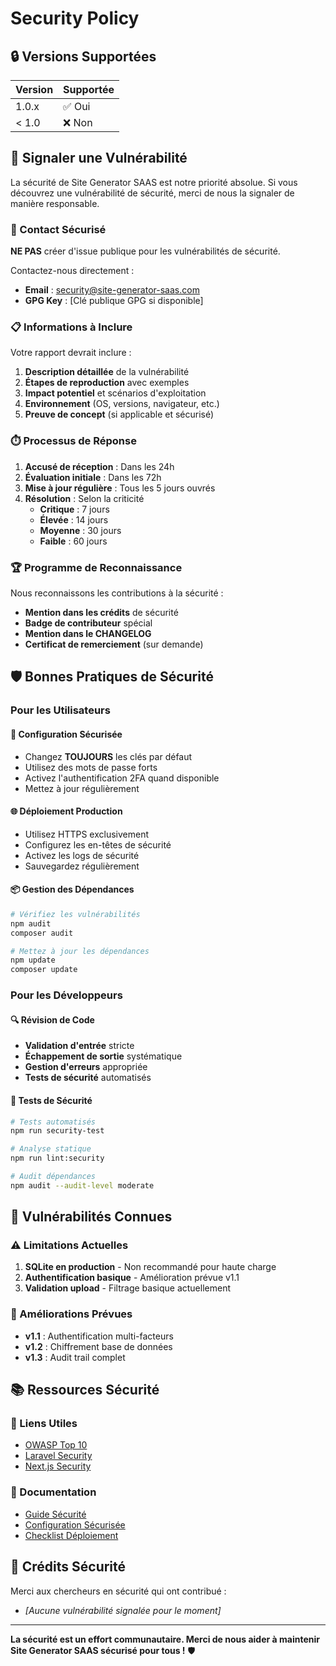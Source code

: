 # Security Policy

## 🔒 Versions Supportées

| Version | Supportée          |
| ------- | ------------------ |
| 1.0.x   | ✅ Oui            |
| < 1.0   | ❌ Non            |

## 🚨 Signaler une Vulnérabilité

La sécurité de Site Generator SAAS est notre priorité absolue. Si vous découvrez une vulnérabilité de sécurité, merci de nous la signaler de manière responsable.

### 📧 Contact Sécurisé

**NE PAS** créer d'issue publique pour les vulnérabilités de sécurité.

Contactez-nous directement :
- **Email** : security@site-generator-saas.com
- **GPG Key** : [Clé publique GPG si disponible]

### 📋 Informations à Inclure

Votre rapport devrait inclure :

1. **Description détaillée** de la vulnérabilité
2. **Étapes de reproduction** avec exemples
3. **Impact potentiel** et scénarios d'exploitation
4. **Environnement** (OS, versions, navigateur, etc.)
5. **Preuve de concept** (si applicable et sécurisé)

### ⏱️ Processus de Réponse

1. **Accusé de réception** : Dans les 24h
2. **Évaluation initiale** : Dans les 72h
3. **Mise à jour régulière** : Tous les 5 jours ouvrés
4. **Résolution** : Selon la criticité
   - **Critique** : 7 jours
   - **Élevée** : 14 jours
   - **Moyenne** : 30 jours
   - **Faible** : 60 jours

### 🏆 Programme de Reconnaissance

Nous reconnaissons les contributions à la sécurité :

- **Mention dans les crédits** de sécurité
- **Badge de contributeur** spécial
- **Mention dans le CHANGELOG**
- **Certificat de remerciement** (sur demande)

## 🛡️ Bonnes Pratiques de Sécurité

### Pour les Utilisateurs

#### 🔐 Configuration Sécurisée
- Changez **TOUJOURS** les clés par défaut
- Utilisez des mots de passe forts
- Activez l'authentification 2FA quand disponible
- Mettez à jour régulièrement

#### 🌐 Déploiement Production
- Utilisez HTTPS exclusivement
- Configurez les en-têtes de sécurité
- Activez les logs de sécurité
- Sauvegardez régulièrement

#### 📦 Gestion des Dépendances
```bash
# Vérifiez les vulnérabilités
npm audit
composer audit

# Mettez à jour les dépendances
npm update
composer update
```

### Pour les Développeurs

#### 🔍 Révision de Code
- **Validation d'entrée** stricte
- **Échappement de sortie** systématique
- **Gestion d'erreurs** appropriée
- **Tests de sécurité** automatisés

#### 🧪 Tests de Sécurité
```bash
# Tests automatisés
npm run security-test

# Analyse statique
npm run lint:security

# Audit dépendances
npm audit --audit-level moderate
```

## 🚫 Vulnérabilités Connues

### ⚠️ Limitations Actuelles

1. **SQLite en production** - Non recommandé pour haute charge
2. **Authentification basique** - Amélioration prévue v1.1
3. **Validation upload** - Filtrage basique actuellement

### 🔄 Améliorations Prévues

- **v1.1** : Authentification multi-facteurs
- **v1.2** : Chiffrement base de données
- **v1.3** : Audit trail complet

## 📚 Ressources Sécurité

### 🔗 Liens Utiles
- [OWASP Top 10](https://owasp.org/www-project-top-ten/)
- [Laravel Security](https://laravel.com/docs/security)
- [Next.js Security](https://nextjs.org/docs/advanced-features/security-headers)

### 📖 Documentation
- [Guide Sécurité](docs/SECURITY-GUIDE.md)
- [Configuration Sécurisée](docs/SECURE-CONFIG.md)
- [Checklist Déploiement](docs/DEPLOYMENT-CHECKLIST.md)

## 🏅 Crédits Sécurité

Merci aux chercheurs en sécurité qui ont contribué :

- *[Aucune vulnérabilité signalée pour le moment]*

---

**La sécurité est un effort communautaire. Merci de nous aider à maintenir Site Generator SAAS sécurisé pour tous !** 🛡️
